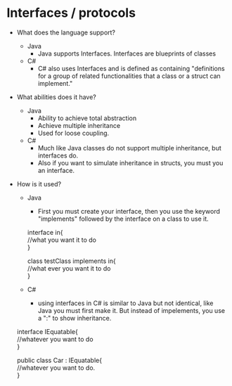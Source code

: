 # Interfaces / protocols
* What does the language support?
  - Java
    * Java supports Interfaces. Interfaces are blueprints of classes
  - C#
    * C# also uses Interfaces and is defined as containing "definitions for a group of related functionalities that a class or a struct can implement."
* What abilities does it have?
  - Java
    * Ability to achieve total abstraction
    * Achieve multiple inheritance
    * Used for loose coupling.
  - C#
    * Much like Java classes do not support multiple inheritance, but interfaces do.
    * Also if you want to simulate inheritance in structs, you must you an interface.
* How is it used?
  - Java
    * First you must create your interface, then you use the keyword "implements" followed by the interface on a class to use it.
    
    interface in{  
    //what you want it to do  
    }
    
    class testClass implements in{  
    //what ever you want it to do  
    }
    
  - C#
    * using interfaces in C# is similar to Java but not identical, like Java you must first make it. But instead of impelements, you use a ":" to show inheritance.

  interface IEquatable<T>{  
    //whatever you want to do  
  }
  
  public class Car : IEquatable<Car>{  
    //whatever you want to do.  
  }
